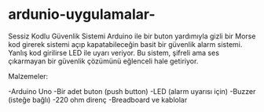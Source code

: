 # ardunio-uygulamalar-
Sessiz Kodlu Güvenlik Sistemi
Arduino ile bir buton yardımıyla gizli bir Morse kod girerek sistemi açıp kapatabileceğin basit bir güvenlik alarm sistemi. Yanlış kod girilirse LED ile uyarı veriyor. Bu sistem, şifreli ama ses çıkarmayan bir güvenlik çözümünü eğlenceli hale getiriyor.

Malzemeler:

-Arduino Uno
-Bir adet buton (push button)
-LED (alarm uyarısı için)
-Buzzer (isteğe bağlı)
-220 ohm direnç
-Breadboard ve kablolar


